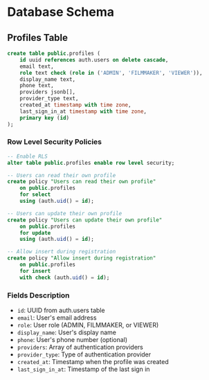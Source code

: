 # Database Schema

## Profiles Table

```sql
create table public.profiles (
    id uuid references auth.users on delete cascade,
    email text,
    role text check (role in ('ADMIN', 'FILMMAKER', 'VIEWER')),
    display_name text,
    phone text,
    providers jsonb[],
    provider_type text,
    created_at timestamp with time zone,
    last_sign_in_at timestamp with time zone,
    primary key (id)
);
```

### Row Level Security Policies

```sql
-- Enable RLS
alter table public.profiles enable row level security;

-- Users can read their own profile
create policy "Users can read their own profile"
    on public.profiles
    for select
    using (auth.uid() = id);

-- Users can update their own profile
create policy "Users can update their own profile"
    on public.profiles
    for update
    using (auth.uid() = id);

-- Allow insert during registration
create policy "Allow insert during registration"
    on public.profiles
    for insert
    with check (auth.uid() = id);
```

### Fields Description

- `id`: UUID from auth.users table
- `email`: User's email address
- `role`: User role (ADMIN, FILMMAKER, or VIEWER)
- `display_name`: User's display name
- `phone`: User's phone number (optional)
- `providers`: Array of authentication providers
- `provider_type`: Type of authentication provider
- `created_at`: Timestamp when the profile was created
- `last_sign_in_at`: Timestamp of the last sign in 